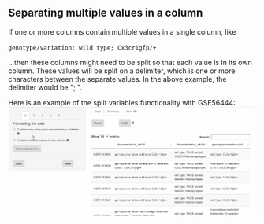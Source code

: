 ## Separating multiple values in a column

If one or more columns contain multiple values in a single column, like

`genotype/variation: wild type; Cx3cr1gfp/+`

...then these columns might need to be split so that each value is in its own column. These values will be split on a delimiter, which is one or more characters between the separate values. In the above example, the delimiter would be "; ".

Here is an example of the split variables functionality with GSE56444:
<img src="www/divide_example.gif" alt="drawing" width="575"/>
